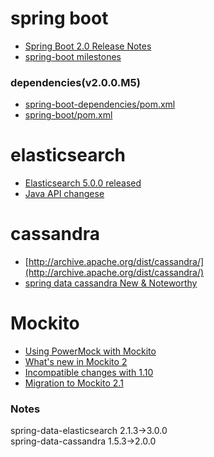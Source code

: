 # spring boot
+ [Spring Boot 2.0 Release Notes](https://github.com/spring-projects/spring-boot/wiki/Spring-Boot-2.0-Release-Notes)
+ [spring-boot milestones](https://github.com/spring-projects/spring-boot/milestones?direction=asc&sort=due_date&state=open)

### dependencies(v2.0.0.M5)
+ [spring-boot-dependencies/pom.xml](https://github.com/spring-projects/spring-boot/blob/v2.0.0.M5/spring-boot-project/spring-boot-dependencies/pom.xml)
+ [spring-boot/pom.xml](https://github.com/spring-projects/spring-boot/blob/v2.0.0.M5/pom.xml)


# elasticsearch
+ [Elasticsearch 5.0.0 released](https://www.elastic.co/blog/elasticsearch-5-0-0-released)
+ [Java API changese](https://www.elastic.co/guide/en/elasticsearch/reference/current/breaking_50_java_api_changes.html)


# cassandra
+ [http://archive.apache.org/dist/cassandra/](http://archive.apache.org/dist/cassandra/)
+ [spring data cassandra New & Noteworthy](https://docs.spring.io/spring-data/cassandra/docs/2.0.0.RELEASE/reference/html/#new-features)
# Mockito
+ [Using PowerMock with Mockito](https://github.com/powermock/powermock/wiki/Mockito)
+ [What's new in Mockito 2](https://github.com/mockito/mockito/wiki/What%27s-new-in-Mockito-2)
+ [Incompatible changes with 1.10](https://github.com/mockito/mockito/wiki/What%27s-new-in-Mockito-2#incompatible-changes-with-110)
+ [Migration to Mockito 2.1](https://asolntsev.github.io/en/2016/10/11/mockito-2.1/)


### Notes
spring-data-elasticsearch 2.1.3->3.0.0  
spring-data-cassandra 1.5.3->2.0.0  
